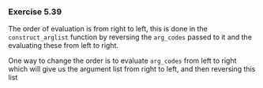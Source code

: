 ### Exercise 5.39
The order of evaluation is from right to left, this is done in the `construct_arglist` function by reversing the `arg_codes` passed to it and the evaluating these from left to right.

One way to change the order is to evaluate `arg_codes` from left to right which will give us the argument list from right to left, and then reversing this list

